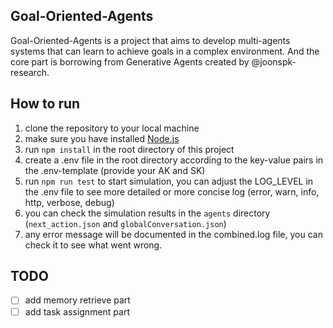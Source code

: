 ## Goal-Oriented-Agents
Goal-Oriented-Agents is a project that aims to develop multi-agents systems that can learn to achieve goals in a complex environment. And the core part is borrowing from Generative Agents created by @joonspk-research.

## How to run
1. clone the repository to your local machine
2. make sure you have installed [Node.js](https://nodejs.org/)
3. run `npm install` in the root directory of this project
4. create a .env file in the root directory according to the key-value pairs in the .env-template (provide your AK and SK)
5. run `npm run test` to start simulation, you can adjust the LOG_LEVEL in the .env file to see more detailed or more concise log (error, warn, info, http, verbose, debug)
6. you can check the simulation results in the `agents` directory (`next_action.json` and `globalConversation.json`)
7. any error message will be documented in the combined.log file, you can check it to see what went wrong.

## TODO
- [ ] add memory retrieve part
- [ ] add task assignment part